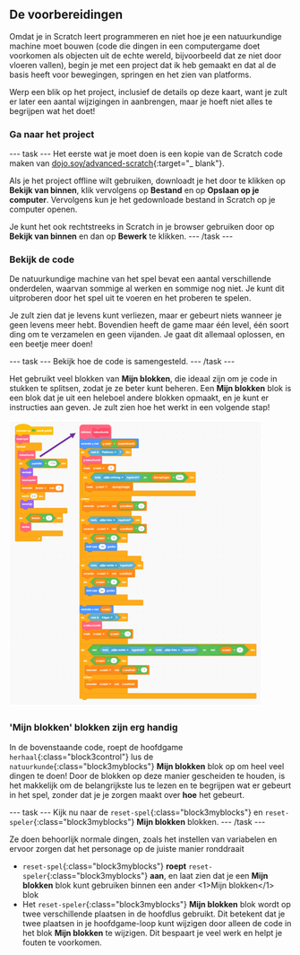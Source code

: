 ## De voorbereidingen

Omdat je in Scratch leert programmeren en niet hoe je een natuurkundige machine moet bouwen (code die dingen in een computergame doet voorkomen als objecten uit de echte wereld, bijvoorbeeld dat ze niet door vloeren vallen), begin je met een project dat ik heb gemaakt en dat al de basis heeft voor bewegingen, springen en het zien van platforms.

Werp een blik op het project, inclusief de details op deze kaart, want je zult er later een aantal wijzigingen in aanbrengen, maar je hoeft niet alles te begrijpen wat het doet!

### Ga naar het project

\--- task \--- Het eerste wat je moet doen is een kopie van de Scratch code maken van [dojo.soy/advanced-scratch](http://dojo.soy/advanced-scratch){:target="_ blank"}.

Als je het project offline wilt gebruiken, downloadt je het door te klikken op **Bekijk van binnen**, klik vervolgens op **Bestand** en op **Opslaan op je computer**. Vervolgens kun je het gedownloade bestand in Scratch op je computer openen.

Je kunt het ook rechtstreeks in Scratch in je browser gebruiken door op **Bekijk van binnen** en dan op **Bewerk** te klikken. \--- /task \---

### Bekijk de code

De natuurkundige machine van het spel bevat een aantal verschillende onderdelen, waarvan sommige al werken en sommige nog niet. Je kunt dit uitproberen door het spel uit te voeren en het proberen te spelen.

Je zult zien dat je levens kunt verliezen, maar er gebeurt niets wanneer je geen levens meer hebt. Bovendien heeft de game maar één level, één soort ding om te verzamelen en geen vijanden. Je gaat dit allemaal oplossen, en een beetje meer doen!

\--- task \--- Bekijk hoe de code is samengesteld. \--- /task \---

Het gebruikt veel blokken van **Mijn blokken**, die ideaal zijn om je code in stukken te splitsen, zodat je ze beter kunt beheren. Een **Mijn blokken** blok is een blok dat je uit een heleboel andere blokken opmaakt, en je kunt er instructies aan geven. Je zult zien hoe het werkt in een volgende stap!

![](images/setup2and3.png)

### 'Mijn blokken' blokken zijn erg handig

In de bovenstaande code, roept de hoofdgame `herhaal`{:class="block3control"} lus de `natuurkunde`{:class="block3myblocks"} **Mijn blokken** blok op om heel veel dingen te doen! Door de blokken op deze manier gescheiden te houden, is het makkelijk om de belangrijkste lus te lezen en te begrijpen wat er gebeurt in het spel, zonder dat je je zorgen maakt over **hoe** het gebeurt.

\--- task \--- Kijk nu naar de `reset-spel`{:class="block3myblocks"} en `reset-speler`{:class="block3myblocks"} **Mijn blokken** blokken. \--- /task \---

Ze doen behoorlijk normale dingen, zoals het instellen van variabelen en ervoor zorgen dat het personage op de juiste manier ronddraait

- `reset-spel`{:class="block3myblocks"} **roept** `reset-speler`{:class="block3myblocks"} **aan**, en laat zien dat je een **Mijn blokken** blok kunt gebruiken binnen een ander <1>Mijn blokken</1> blok
- Het `reset-speler`{:class="block3myblocks"} **Mijn blokken** blok wordt op twee verschillende plaatsen in de hoofdlus gebruikt. Dit betekent dat je twee plaatsen in je hoofdgame-loop kunt wijzigen door alleen de code in het blok **Mijn blokken** te wijzigen. Dit bespaart je veel werk en helpt je fouten te voorkomen.